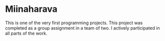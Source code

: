 # Miinaharava
This is one of the very first programming projects. This project was completed as a group assignment in a team of two. I actively participated in all parts of the work.
